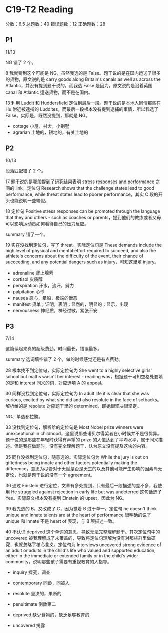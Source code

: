 # C19-T2 Reading

分数：6.5    总题数：40    错误题数：12   正确题数：28

## P1

11/13

NG 错了 2 个。

8 我就猜到这个可能是 NG，虽然我选的是 False。题干说的是在国内运送了很多的货物，原文说的是 carry goods along Britain's canals as well as across the Atlantic，并没有提到题干说的。而我选 False 是因为，原文说的是沿着英国 canal 和 Atlantic 运送货物，而不是在国内。

13 利用 Luddit 和 Huddersfield 定位到最后一段。题干说的是本地人同情那些在 Hu 附近被逮捕的 Luddites，而最后一段根本没有提到逮捕的事情，所以我选了 False。实际是，既然没提到，那就是 NG。

- cottage 小屋，村舍，小别墅
- agrarian 土地的，耕地的，有关土地的

## P2

10/13

段落匹配错了 2 个。

17 题干说的是哪段提到了研究结果表明 stress responses and performance 之间的 link。定位句 Research shows that the challenge states lead to good performance, while threat states lead to poorer performance，其实 C 段的开头也能说明一些端倪。

18 定位句 Positive stress responses can be promoted through the language that they and others - such as coaches or parents，提到他们的教练或者父母可以影响运动员如何看待自己的压力反应。

summary 错了一个。

19 实在没找到定位句，写了 threat。实际定位句是 These demands include the high level of physical and mental effort required to succeed, and also the athlete's concerns about the difficulty of the event, their chance of succeeding, and any potential dangers such as injury，可知这里填 injury。

- adrenaline 肾上腺素
- cortisol 皮质醇
- perspiration 汗水，流汗，努力
- palpitation 心悸
- nausea 恶心，晕船，极端的憎恶
- manifest 货单；证明，表明；显然的，明显的；显示，出现
- nervousness 神经质，神经过敏，紧张不安

## P3

7/14

这篇读起来真的超级费劲，时间最长，错误最多。

summary 选词填空错了 2 个，做的时候感觉还是有点费劲。

28 根本找不到定位句，实际定位句为 She went to a highly selective girls' school but maths wasn't her interest - reading was，根据题干可知空格处要填的是和 interest 同义的词，对应选项 A 的 appeal。

30 同样没找到定位句，实际定位句为 In adult life it is clear that she was curious, excited by what she did and also resolute in the face of setbacks。解析给的是 resolute 对应题干里的 determined，即她很坚决很坚定。

NG、单选都拉胯。

33 没找到定位句，解析给的定位句是 Most Nobel prize winners were unexceptional in childhood，这里说那些诺贝尔得奖者在小时候并不是很优异。题干说的是那些在年轻时获得有声望的 prize 的人值达到了平均水平，属于同义描述。但是我在做题时，没有完全理解题干，认为原文没有提及这块的内容。

35 同样没找到定位句，随意选的。实际定位句为 While the jury is out on giftedness being innate and other factors potentially making the difference，意思为尽管对于天赋是否是天生的以及其他可能产生影响的因素尚无定论，也就是题干说的没有一个 agreement。

36 通过 Einstein 进行定位，文章有多处提到，只有最后一段描述的差不多，我使用 He struggled against rejection in early life but was undeterred 这句话选了 Yes。实际原文根本没有提到 Einstein 的 upset，因此为 NG。

39 我先选的 B，又改成了 C，因为觉着 B 过于单一。定位句 he doesn't think unique and innate talents are at the heart of performance 很明确的说了 unique 和 innate 不是 heart of 表现，与 B 项描述一致。

40 不认识 deprived 这个单词的意思，导致无法完整理解题干。其次定位句中的 uncovered 被我理解成了未覆盖的，导致将定位句理解为没有对那些群里做研究，也就忽略了核心含义。定位句为 Interviews uncovered strong evidence of an adult or adults in the child's life who valued and supported education, either in the immediate or extended family or in the child's wider community，说明那些孩子需要有重视教育的人指导。

- inquiry 探究，调查
- contemporary 同龄，同被人
- resolute 坚决的，果断的

- penultimate 倒数第二
- deprived 缺少食物的，缺乏足够教育的
- uncovered 揭露
